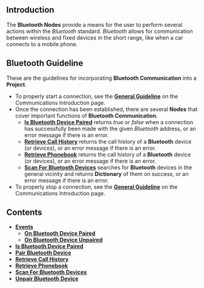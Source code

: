 ## Introduction

The **Bluetooth Nodes** provide a means for the user to perform several actions within the *Bluetooth* standard. *Bluetooth* allows for communication between wireless and fixed devices in the short range, like when a car connects to a mobile phone. 

## Bluetooth Guideline

These are the guidelines for incorporating **Bluetooth Communication** into a **Project**.

* To properly start a connection, see the [**General Guideline**](../README.md#general-guideline) on the Communications Introduction page.
* Once the connection has been established, there are several **Nodes** that cover important functions of **Bluetooth Communication**.
  * [**Is Bluetooth Device Paired**](ispaired.md) returns *true* or *false* when a connection has successfully been made with the given *Bluetooth* address, or an error message if there is an error.
  * [**Retrieve Call History**](retrievecalhistory.md) returns the call history of a **Bluetooth** device (or devices), or an error message if there is an error. 
  * [**Retrieve Phonebook**](retrievephonebook.md.md) returns the call history of a **Bluetooth** device (or devices), or an error message if there is an error. 
  * [**Scan For Bluetooth Devices**](websocketsend.md) searches for **Bluetooth** devices in the general vicinity and returns **Dictionary** of them on success, or an error message if there is an error. 
* To properly stop a connection, see the [**General Guideline**](../README.md#general-guideline) on the Communications Introduction page.

## Contents

* [**Events**](events/README.md)
  * [**On Bluetooth Device Paired**](events/onbluetoothdevicepaired.md)
  * [**On Bluetooth Device Unpaired**](events/onbluetoothdeviceunpaired.md)
* [**Is Bluetooth Device Paired**](ispaired.md)
* [**Pair Bluetooth Device**](pairbluetoothdevices.md)
* [**Retrieve Call History**](retrievecallhistory.md)
* [**Retrieve Phonebook**](retrievephonebook.md)
* [**Scan For Bluetooth Devices**](scanforbluetoothdevices.md)
* [**Unpair Bluetooth Device**](unpairbluetoothdevices.md)
